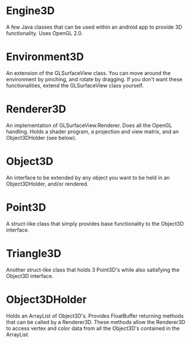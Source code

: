 # Engine3D
A few Java classes that can be used within an android app to provide 3D functionality. Uses OpenGL 2.0.
# Environment3D
An extension of the GLSurfaceView class. You can move around the environment by pinching, and rotate by dragging. If you don't want these functionalities, extend the GLSurfaceView class yourself.
# Renderer3D
An implementation of GLSurfaceView.Renderer. Does all the OpenGL handling. Holds a shader program, a projection and view matrix, and an Object3DHolder (see below).
# Object3D
An interface to be extended by any object you want to be held in an Object3DHolder, and/or rendered.
# Point3D
A struct-like class that simply provides base functionality to the Object3D interface.
# Triangle3D
Another struct-like class that holds 3 Point3D's while also satisfying the Object3D interface.
# Object3DHolder
Holds an ArrayList of Object3D's. Provides FloatBuffer returning methods that can be called by a Renderer3D. These methods allow the Renderer3D to access vertex and color data from all the Object3D's contained in the ArrayList.
